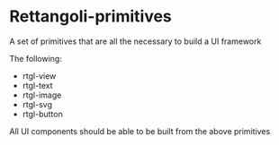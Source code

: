 
# Rettangoli-primitives

A set of primitives that are all the necessary to build a UI framework

The following:
* rtgl-view
* rtgl-text
* rtgl-image
* rtgl-svg
* rtgl-button

All UI components should be able to be built from the above primitives
